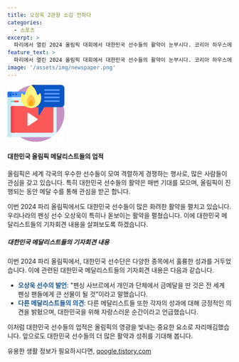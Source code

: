 ```yaml
---
title: 오상욱 2관왕 소감 전하다
categories:
  - 스포츠
excerpt: >
  파리에서 열린 2024 올림픽 대회에서 대한민국 선수들의 활약이 눈부시다. 코리아 하우스에서는 금메달리스트 오상욱을 포함한 선수들이 기자회견을 열며 빛나는 모습을 보였다. 대회 후반에 접어들었지만, 대한민국의 펜싱 선수들은 개인과 단체에서 뛰어난 활약을 펼치며 금메달을 획득했다. 선수들의 열정과 투지가 빛을 발하는 파리 올림픽, 이 대회에서의 대한민국의 영광을 함께 나누는 순간이었다.
feature_text: >
  파리에서 열린 2024 올림픽 대회에서 대한민국 선수들의 활약이 눈부시다. 코리아 하우스에서는 금메달리스트 오상욱을 포함한 선수들이 기자회견을 열며 빛나는 모습을 보였다. 대회 후반에 접어들었지만, 대한민국의 펜싱 선수들은 개인과 단체에서 뛰어난 활약을 펼치며 금메달을 획득했다. 선수들의 열정과 투지가 빛을 발하는 파리 올림픽, 이 대회에서의 대한민국의 영광을 함께 나누는 순간이었다.
image: '/assets/img/newspaper.png'
---
```


<p><img src="/assets/img/news.png" alt="rentncar 속보" /></p>

<h4>대한민국 올림픽 메달리스트들의 업적</h4>

<p>올림픽은 세계 각국의 우수한 선수들이 모여 격렬하게 경쟁하는 행사로, 많은 사람들이 관심을 갖고 있습니다. 특히 대한민국 선수들의 활약은 매번 기대를 모으며, 올림픽이 진행되는 동안 메달 수를 통해 관심을 받곤 합니다. </p>

<p>이번 2024 파리 올림픽에서도 대한민국 선수들이 많은 화려한 활약을 펼치고 있습니다. 우리나라의 펜싱 선수 오상욱이 특히나 돋보이는 활약을 펼쳤습니다. 이에 대한민국 메달리스트들의 기자회견 내용을 살펴보도록 하겠습니다.</p>

<h5>대한민국 메달리스트들의 기자회견 내용</h5>

<p>이번 2024 파리 올림픽에서, 대한민국 선수단은 다양한 종목에서 훌륭한 성과를 거두었습니다. 이에 관련된 대한민국 메달리스트들의 기자회견 내용은 다음과 같습니다.</p>

<ul>
  <li><b><span style="color: #1a5490;">오상욱 선수의 발언</span></b>: "펜싱 사브르에서 개인과 단체에서 금메달을 딴 것은 전 세계 펜싱 팬들에게 큰 선물이 될 것"이라고 말했습니다.</li>
  <li><b><span style="color: #1a5490;">다른 메달리스트들의 의견</span></b>: 다른 메달리스트들 또한 각자의 성과에 대해 긍정적인 의견을 밝혔으며, 대한민국을 위해 자랑스러운 순간이라고 언급했습니다.</li>
</ul>

<p>이처럼 대한민국 선수들의 업적은 올림픽의 영광을 빛내는 중요한 요소로 자리매김했습니다. 앞으로도 대한민국 선수들의 더 많은 활약과 성취를 기대해 봅니다.</p>
유용한 생활 정보가 필요하시다면, <a href="https://qoogle.tistory.com" rel="dofollow">qoogle.tistory.com</a>


